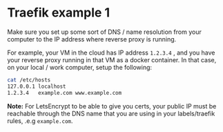 # Traefik example 1

Make sure you set up some sort of DNS / name resolution from your computer to the IP address where
reverse proxy is running.

For example, your VM in the cloud has IP address `1.2.3.4` , and you have your reverse proxy
running in that VM as a docker container. In that case, on your local / work computer, setup the following:

```bash
cat /etc/hosts
127.0.0.1 localhost 
1.2.3.4   example.com www.example.com
```

**Note:** For LetsEncrypt to be able to give you certs, your public IP must be reachable through
the DNS name that you are using in your labels/traefik rules, .e.g `example.com`.

